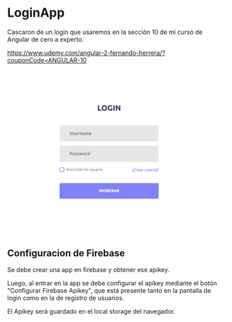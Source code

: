# LoginApp

Cascaron de un login que usaremos en la sección 10 de mi curso de Angular de cero a experto.

https://www.udemy.com/angular-2-fernando-herrera/?couponCode=ANGULAR-10


![](https://github.com/Klerith/angular-login-demoapp/blob/master/src/assets/images/demo.png?raw=true)


## Configuracion de Firebase

Se debe crear una app en firebase y obtener ese apikey.

Luego, al entrar en la app se debe configurar el apikey mediante el botón "Configurar Firebase Apikey", que está presente tanto en la pantalla de login como en la de registro de usuarios.

El Apikey será guardado en el local storage del navegador.